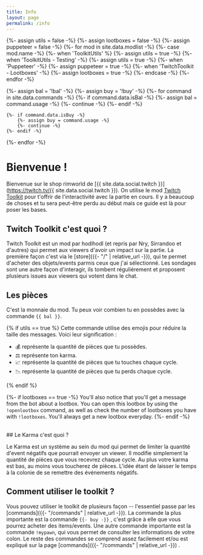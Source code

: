 ```yaml
---
title: Info
layout: page
permalink: /info
---
```


{%- assign utils = false -%}
{%- assign lootboxes = false -%}
{%- assign puppeteer = false -%}
{%- for mod in site.data.modlist -%}
    {%- case mod.name -%}
        {%- when 'ToolkitUtils' %}
            {%- assign utils = true -%}
        {%- when 'ToolkitUtils - Testing' -%}
            {%- assign utils = true -%}
        {%- when 'Puppeteer' -%}
            {%- assign puppeteer = true -%}
        {%- when 'TwitchToolkit - Lootboxes' -%}
            {%- assign lootboxes = true -%}
    {%- endcase -%}
{%- endfor -%}


{%- assign bal = '!bal' -%}
{%- assign buy = '!buy' -%}
{%- for command in site.data.commands -%}
    {%- if command.data.isBal -%}
        {%- assign bal = command.usage -%}
        {%- continue -%}
    {%- endif -%}

    {%- if command.data.isBuy -%}
        {%- assign buy = command.usage -%}
        {%- continue -%}
    {%- endif -%}
{%- endfor -%}

# Bienvenue !
Bienvenue sur le shop rimworld de [{{ site.data.social.twitch }}](https://twitch.tv/{{ site.data.social.twitch }}).
On utilise le mod
[Twitch Toolkit](https://steamcommunity.com/sharedfiles/filedetails/?id=1718525787) pour t'offrir de l'interactivité avec la partie en cours. Il y a beaucoup de choses et tu sera peut-être perdu au début mais ce guide est là pour poser les bases.

## Twitch Toolkit c'est quoi ?

Twitch Toolkit est un mod par hodlhodl (et repris par Nry, Sirrandoo et d'autres)  qui permet aux viewers d'avoir un impact sur la partie. La première façon c'est via le [store]({{- "/" | relative_url -}}), qui te permet d'acheter des objets/events parmis ceux que j'ai sélectionné. Les sondages sont une autre façon d'interagir, ils tombent réguliérement et proposent plusieurs issues aux viewers qui votent dans le chat.

## Les pièces

C'est la monnaie du mod. Tu peux voir combien tu en possèdes avec la commande `{{ bal }}`. 

{% if utils == true %}
Cette commande utilise des emojis pour réduire la taille des messages. Voici leur signification :

- 💰 représente la quantité de pièces que tu possèdes.
- ⚖ représente ton karma.
- 📈 représente la quantité de pièces que tu touches chaque cycle.
- 📉 représente la quantité de pièces que tu perds chaque cycle.

{% endif %}


{%- if lootboxes == true -%}
You'll also notice that you'll get a message from the bot about a lootbox. You can open this lootbox
by using the `!openlootbox` command, as well as check the number of lootboxes you have with `!lootboxes`.
You'll always get a new lootbox everyday.
{%- endif -%}


<br/>
## Le Karma c'est quoi ?

Le Karma est un système au sein du mod qui permet de limiter la quantité d'event négatifs que pourrait envoyer un viewer. Il modifie simplement la quantité de pièces que vous recevrez chaque cycle. Au plus votre karma est bas, au moins vous toucherez de pièces. L'idée étant de laisser le temps à la colonie de se remettre des événements négatifs.

## Comment utiliser le toolkit ?

Vous pouvez utiliser le toolkit de plusieurs façon -- l'essentiel passe par les 
[commands]({{- "/commands" | relative_url -}}). La commande la plus importante est la commande `{{- buy -}}`
, c'est grâce à elle que vous pourrez acheter des items/events. Une autre commande importante est la commande `!mypawn`, qui vous permet de consulter les informations de votre colon. Le reste des commandes se comprend assez facilement et/ou est expliqué sur la page [commands]({{- "/commands" | relative_url -}}) .


